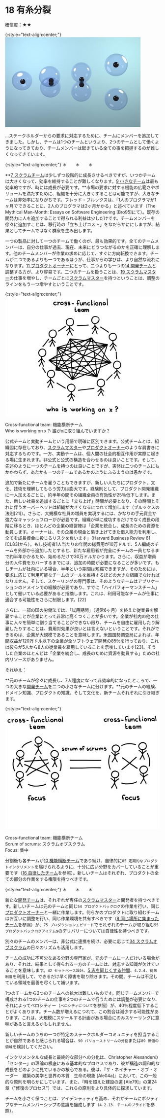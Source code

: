 # 18 有糸分裂

確信度：★★

{:style="text-align:center;"}
![ch02_18_18_Mitosis1](Images/ch02_18_18_Mitosis1.png)

…ステークホルダーからの要求に対応するために、チームにメンバーを追加してきました。しかし、チームは1つのチームというより、2つのチームとして働くようになってきており、チームメンバーは起きている全ての事を把握するのが難しくなってきています。

{:style="text-align:center;"}
＊　　＊　　＊

**[7 スクラムチーム](ch02_07_7_Scrum_Team.md)​は少しずつ段階的に成長させるべきですが、いつかチームは大きくなって、効率を維持することが難しくなります。[9 小さなチーム](ch02_09_9_Small_Teams.md)​は最も効率的ですが、時には成長が必要です。**市場の要求に対する機能の広範さやボリュームを満たすために、組織を十分に大きくすることは可能ですが、大きなチームは非効率になりがちです。フレッド・ブルックスは、「1人のプログラマが1ヶ月でできることに、2人のプログラマは2ヶ月かかる」と述べています（The Mythical Man-Month: Essays on Software Engineering [Bro95]にて）。既存の開発力に人を追加することで得られる利益は少しだけです。チームメンバーを徐々に追加すことは、移行時の「立ち上げコスト」をなだらかににしますが、結果としてチームではなく群衆を生み出します。

一つの製品に対して一つのチームで働くのが、最も効果的です。全てのチームメンバーは、自分の仕事が過去、現在、未来にどうつながるのかを正確に理解します。他のチームメンバーが作業の求めに応じて、すぐに方向転換できます。チームが二つであるよりも一つであるほうが、仕事からの学びは、より自然な流れになります。[11 プロダクトオーナー](ch02_11_11_Product_Owner.md)​にとって、二つよりも一つの[14 開発チーム](ch02_14_14_Development_Team.md)と調整する方が、より容易です。二つのチームを扱うことは、[19 スクラムマスター](ch02_20_19_ScrumMaster.md)の仕事を増やし、チームごとに[スクラムマスター](ch02_20_19_ScrumMaster.md)を持つということは、調整のラインをもう一つ増やすということです。

{:style="text-align:center;"}
![ch02_18_18_Mitosis2](Images/ch02_18_18_Mitosis2.png)

Cross-functional team: 機能横断チーム<br>Who is working on x ?: 誰がxに取り組んでいますか？

公式チームと実動チームという用語で明確に区別できます。公式チームとは、組織図に存在しており、[スクラムマスター](ch02_20_19_ScrumMaster.md)や[プロダクトオーナー](ch02_11_11_Product_Owner.md)のような肩書きに対応するものです。一方、実動チームは、個人間の社会的相互作用が実際に起きる場に生まれます。非公式と公式の構造を合わせるのは良いことです。そして、先述のように一つのチームを持つのは良いことですが、実体は二つのチームにもかかわらず、あたかも一つのチームであるかのようにふるまうのは愚かです。

追加で新たにチームを雇うこともできますが、新しい人たちにプロダクト、文化、技術を理解してもらう労力は膨大です。経験則として、プロダクト開発組織に一人加えるごとに、約半年の間その組織全員の有効性が25％低下します。また、新しい社員を追加するごとに「立ち上げ」時間が必要となり、その時間とそれに伴うオーバーヘッドは組織が大きくなるにつれて増加します（ブルックスの法則[21]）。さらに、大規模な社員の増員を実現するには、かなりの手元資金か強力なキャッシュフローがが必要です。組織が単に成功するだけでなく成長の段階に移るとき、ほとんどの企業の経営陣は「企業を統合し、成長のための資源を動員します。オーナーは、その企業の現金と築き上げてきた借入能力を利用し、全てを成長資金に投じるリスクを負います」（Harvard Business Review 61 [CL83]から）。もし技術者1人当たりの年間の総費用が10万ドルで、5人編成のチームを外部から追加したとすると、新たな雇用者が完全にチームの一員となるまで約半年かかるため、始めるだけで30万ドルかかります。さらに、収益が増員分の人件費をカバーするまでには、追加の時間が必要になることが多いです。もしチームが社内にいる場合、半年という期間は短縮できますが、そのためには、要求に応じて利用可能なチームのプールを維持するほどの大きな組織でなければなりません。そして、スケーリングの専門家は、そのようなチームはアプリケーションのドメインでの経験が必要であり、すでに「ハイパフォーマンスチーム」として働いている必要があると指摘します。これは、利用可能なチームが仕事に適合する可能性をさらに制限します。[22]

さらに、一部の国の労働法では、「試用期間」（通常6ヶ月）を終えた従業員を解雇することが企業にとって非常に高くつくことが多いです。企業が社内の他の仕事に人々を簡単に割り当てることができない限り、チームを自由に雇用したり解雇したりすることは、費用対効果が良いとは言えないということです。それができるのは、企業が大規模であることを意味します。米国国勢調査局によれば、年間収益が120万ドル以下の企業が全ソフトウェア開発の85％を行っており、これは彼らが5人から8人の従業員を雇用していることを示唆しています[23]。そうした企業のほとんどは「企業を統合し、成長のために資源を動員する」ための社内リソースがありません。

それゆえ：

**元のチームが徐々に成長し、7人程度になって非効率的になったところで、一つの大きな[開発チーム](ch02_14_14_Development_Team.md)を二つの小さなチームに分けます。**元のチームの経験、ドメイン知識、プロダクトの知識、そして文化を、新チームそれぞれに引き継ぎます。

{:style="text-align:center;"}
![ch02_18_18_Mitosis3](Images/ch02_18_18_Mitosis3.png)

Cross-functional team: 機能横断チーム<br>Scrum of scrums: スクラムオブスクラム<br>Focus: 集中

分割後も各チームが[10 機能横断チーム](ch02_10_10_Cross_Functional_Team.md)であり続け、自律的に`85 定期的なプロダクトインクリメント`を届けられるように、十分に広い分野をカバーしていることが重要です（[16 自律したチーム](ch02_16_16_Autonomous_Team.md)を参照）。新しいチームはそれぞれ、プロダクトの全ての部分の作業をする権限を持つべきです。

{:style="text-align:center;"}
＊　　＊　　＊

新たな[開発チーム](ch02_14_14_Development_Team.md)は、それぞれが専任の[スクラムマスター](ch02_20_19_ScrumMaster.md)と開発者を持つべきです。新しいチームは元のチームと同じ`54 プロダクトバックログ`の作業を行い、同じ[プロダクトオーナー](ch02_11_11_Product_Owner.md)と一緒に作業します。何らかのプロダクトに取り組むチームはお互いに調整を行い、同じ作業環境を共有すべきです（[8 同じ場所に集まったチーム](ch02_08_8_Collocated_Team.md)を参照）が、`75 プロダクションエピソード`でそれぞれのチームが取り組む`55 プロダクトバックログアイテム`​sのデリバリーについては自律性を持つべきです。

別々のチームのメンバーは、非公式に連携を続け、必要に応じて[34 スクラムオブスクラム](ch02_35_34_Scrum_of_Scrums.md)​の日々のリズムも活用します。

チームの成功に不可欠なある分野の専門家が、元のチームに一人だけいる場合があり、それは、結果として得られる一方のチームには、対応する知識が欠けていることを意味します。`42 セットベース設計`、[5 志を同じくする仲間](ch02_05_5_Birds_of_a_Feather.md)、`4.2.4. 徒弟制度`を利用して、できるだけ早く障害を取り除きます。その間、チームは不足している領域を最善を尽くして補います。

1つのチームから2つのチームへの拡大は難しいものです。同じチームメンバーで構成される1つのチームの仕事を2つのチームで行うためには調整が必要になり、それによってベロシティー（`ベロシティについて`を参照）が、40％程度低下することがよくあります。チーム数が増えるにつれて、この割合は減少する可能性があります。これは、大規模にスケールする計画がある場合にのみスケーリングに意味があると言えるかもしれません。

新しいチームのうちの一つが特定のステークホルダーコミュニティを担当することが自然であると感じられる場合は、`90 バリューストリームの分割`または`89 価値の領域`​を検討してください。

インクリメンタルな成長と最終的な部分への分化は、Christopher Alexanderの「センター」の理論の根底にある基本的なプロセスであり、彼が構造の調和的な成長をどのように見ているかの核心である。彼は、『ザ・ネイチャー・オブ・オーダー　建築の美学と世界の本質　生命の現象  [Ale04a]』において、この一般的な原則を明らかにしています。また、『時を超えた建設の道 [Ale79]』の第24章（"修復のプロセス"）では、これらの原則をより具体的に探求しています。

チームを小さく保つことは、アイデンティティを高め、それがチームにポジティブなチームメンバーシップの意識を醸成します（`4.2.13. チームのプライド`を参照）。


